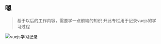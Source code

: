 ## 嗯

> 基于以后的工作内容，需要学一点前端的知识
> 开此专栏用于记录vuejs的学习过程


![vuejs学习记录](https://www.cayzlh.com/wiki/vuejs/)
